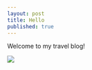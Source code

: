 ```yaml
---
layout: post
title: Hello
published: true
---
```

Welcome to my travel blog!

![](https://openclipart.org/image/2400px/svg_to_png/170987/travel-map.png)
